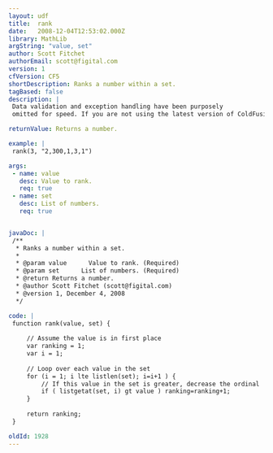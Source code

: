 ```yaml
---
layout: udf
title:  rank
date:   2008-12-04T12:53:02.000Z
library: MathLib
argString: "value, set"
author: Scott Fitchet
authorEmail: scott@figital.com
version: 1
cfVersion: CF5
shortDescription: Ranks a number within a set.
tagBased: false
description: |
 Data validation and exception handling have been purposely
 omitted for speed. If you are not using the latest version of ColdFusion or Railo you might need to change &quot;i++&quot; to &quot;i = i + 1&quot;.

returnValue: Returns a number.

example: |
 rank(3, "2,300,1,3,1")

args:
 - name: value
   desc: Value to rank.
   req: true
 - name: set
   desc: List of numbers.
   req: true


javaDoc: |
 /**
  * Ranks a number within a set.
  * 
  * @param value      Value to rank. (Required)
  * @param set      List of numbers. (Required)
  * @return Returns a number. 
  * @author Scott Fitchet (scott@figital.com) 
  * @version 1, December 4, 2008 
  */

code: |
 function rank(value, set) {
 
     // Assume the value is in first place
     var ranking = 1;
     var i = 1;
 
     // Loop over each value in the set
     for (i = 1; i lte listlen(set); i=i+1 ) {
         // If this value in the set is greater, decrease the ordinal
         if ( listgetat(set, i) gt value ) ranking=ranking+1;
     }
     
     return ranking;
 }

oldId: 1928
---
```



